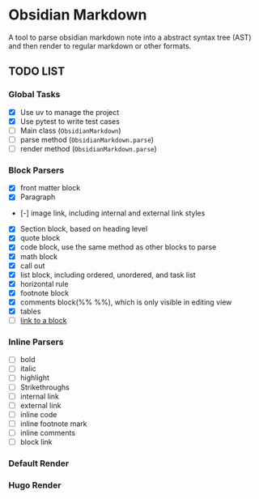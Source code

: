 # Obsidian Markdown

A tool to parse obsidian markdown note into a abstract syntax tree (AST) and then render to regular markdown or other formats.

## TODO LIST

### Global Tasks

- [x] Use uv to manage the project
- [x] Use pytest to write test cases
- [ ] Main class (`ObsidianMarkdown`)
- [ ] parse method (`ObsidianMarkdown.parse`)
- [ ] render method (`ObsidianMarkdown.parse`)

### Block Parsers

- [x] front matter block
- [x] Paragraph
- [-] image link, including internal and external link styles
- [x] Section block, based on heading level
- [x] quote block
- [x] code block, use the same method as other blocks to parse
- [x] math block
- [x] call out
- [x] list block, including ordered, unordered, and task list
- [x] horizontal rule
- [x] footnote block
- [x] comments block(%% %%), which is only visible in editing view
- [x] tables
- [ ] [link to a block](https://help.obsidian.md/Linking+notes+and+files/Internal+links#Link+to+a+block+in+a+note)

### Inline Parsers

- [ ] bold
- [ ] italic
- [ ] highlight
- [ ] Strikethroughs
- [ ] internal link
- [ ] external link
- [ ] inline code
- [ ] inline footnote mark
- [ ] inline comments
- [ ] block link

### Default Render

### Hugo Render
